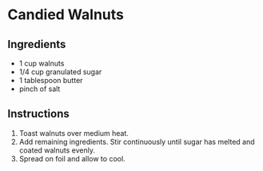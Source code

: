 # Candied Walnuts

## Ingredients

- 1 cup walnuts
- 1/4 cup granulated sugar
- 1 tablespoon butter
- pinch of salt

## Instructions

1. Toast walnuts over medium heat.
2. Add remaining ingredients. Stir continuously until sugar has melted and coated walnuts evenly.
3. Spread on foil and allow to cool.
